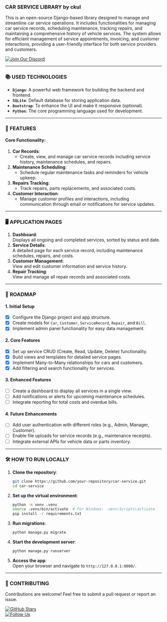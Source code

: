### **CAR SERVICE LIBRARY by ckul**
This is an open-source Django-based library designed to manage and streamline car service operations. It includes functionalities for managing car service records, scheduling maintenance, tracking repairs, and maintaining a comprehensive history of vehicle services. The system allows for efficient management of service appointments, invoicing, and customer interactions, providing a user-friendly interface for both service providers and customers.

[![Join Our Discord](https://img.shields.io/badge/Join%20Our%20Discord-7289DA?style=for-the-badge&logo=discord&logoColor=white)](https://discord.gg/)

---

### 📚 **USED TECHNOLOGIES**
- **`Django`**: A powerful web framework for building the backend and frontend.  
- **`SQLite`**: Default database for storing application data.  
- **`Bootstrap`**: To enhance the UI and make it responsive (optional).  
- **`Python`**: The core programming language used for development.  

---

### 📘 **FEATURES**
#### Core Functionality:  
1. **Car Records**:  
   - Create, view, and manage car service records including service history, maintenance schedules, and repairs.  
2. **Maintenance Scheduling**:  
   - Schedule regular maintenance tasks and reminders for vehicle upkeep.  
3. **Repairs Tracking**:  
   - Track repairs, parts replacements, and associated costs.  
4. **Customer Interaction**:  
   - Manage customer profiles and interactions, including communication through email or notifications for service updates.  

---

### 🖥️ **APPLICATION PAGES**
1. **Dashboard**:  
   Displays all ongoing and completed services, sorted by status and date.  
2. **Service Details**:  
   A detailed page for each service record, including maintenance schedules, repairs, and costs.  
3. **Customer Management**:  
   View and edit customer information and service history.  
4. **Repair Tracking**:  
   View and manage all repair records and associated costs.  

---

### 🌟 **ROADMAP**  

#### **1. Initial Setup**  
- [x] Configure the Django project and app structure.  
- [x] Create models for `Car`, `Customer`, `ServiceRecord`, `Repair`, and `Bill`.  
- [x] Implement admin panel functionality for easy data management.  

#### **2. Core Features**  
- [x] Set up service CRUD (Create, Read, Update, Delete) functionality.  
- [x] Build views and templates for detailed service pages.  
- [x] Implement Many-to-Many relationships for cars and customers.  
- [x] Add filtering and search functionality for services.  

#### **3. Enhanced Features**  
- [ ] Create a dashboard to display all services in a single view.  
- [ ] Add notifications or alerts for upcoming maintenance schedules.  
- [ ] Integrate reporting for total costs and overdue bills.  

#### **4. Future Enhancements**  
- [ ] Add user authentication with different roles (e.g., Admin, Manager, Customer).  
- [ ] Enable file uploads for service records (e.g., maintenance receipts).  
- [ ] Integrate external APIs for vehicle data or parts inventory.  

---

### 🛠️ **HOW TO RUN LOCALLY**  
1. **Clone the repository**:  
   ```bash  
   git clone https://github.com/your-repository/car-service.git  
   cd car-service  
   ```  

2. **Set up the virtual environment**:  
   ```bash  
   python -m venv .venv  
   source .venv/bin/activate  # For Windows: .venv\Scripts\activate  
   pip install -r requirements.txt  
   ```  

3. **Run migrations**:  
   ```bash  
   python manage.py migrate  
   ```  

4. **Start the development server**:  
   ```bash  
   python manage.py runserver  
   ```  

5. **Access the app**:  
   Open your browser and navigate to `http://127.0.0.1:8000/`.  

---

### 🤝 **CONTRIBUTING**  
Contributions are welcome! Feel free to submit a pull request or report an issue.  

[![GitHub Stars](https://img.shields.io/github/stars/ckuly/personal-car-service)](https://github.com/ckuly/personal-car-service)  
[![Follow Us](https://img.shields.io/twitter/follow/kyukarago?style=social)](https://twitter.com/kyukarago)